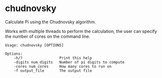 # chudnovsky
Calculate Pi using the Chudnovsky algorithm.

Works with multiple threads to perform the calculation, the user can specify the number of cores on the command line.

    Usage: chudnovsky [OPTIONS]

    Options:
        -h/?                 Print this help
        -digits num_digits   Number of pi digits to compute
        -cores num_cores     How many cores to run on
        -f output_file       The output file

